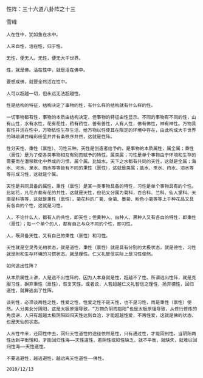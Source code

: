 性阵：三十六道八卦阵之十三

雪峰


    人在性中，犹如鱼在水中。

    人来自性，活在性，归于性。

    无性，便无人。无性，便无大千世界。

    性，就是佛。活在性中，就是活在佛中。

    要想成佛，就要全然活在性中。

    人可以超越一切，但永远无法超越性。

    性是结构的特征，结构决定了事物的性，有什么样的结构就有什么样的性。

    一切事物都有性，事物的本质由结构决定，但事物的特征由性显示。不同的事物有不同的性，山有山性，水有水性，花有花性，药有药性，兽有兽性，人有人性，佛有佛性，神有神性。万物具有性并活在性中，万物依性生存生活，给万物以性使其在限定的环境中存在，由此构成大千世界的琳琅满目精彩纷呈井井有条秩序井然，这就是性阵。

    性分天性、秉性（禀性）、习性三种。天性是创造者给予的，是事物的本质属性，属全属；秉性（禀性）是为了使各类事物相互有别而赋予的特性，属类属；习性是单个事物由于环境和生存的需要而在潜移默化中养成的习惯，属个属。比如水，天下之水都有共同的天性，这就是全属；海水、河水、泉水、雨水等等皆有不同的秉性（禀性），这就是类属；盐水、茶水、药水、泪水等等形成习性，这就是个属。

    天性是共同具备的属性，秉性（禀性）是某一类事物具备的特性，习性是单个事物具有的个性。比如花，凡花卉都有花的共性，这就是天性，但花又分属为菊科，百合科、兰科、仙人掌科、天南星科等等，这就是秉性（禀性），菊花科的广菊、金菊、墨菊、粉色小菊等等上千种花品又具有各自的个性，这就是习性。

    人，不论什么人，都有人的共性，即天性；但黄种人、白种人、黑种人又有各自的特性，即秉性（禀性）；每一个单个的人，都有自己与众不同的个性，即习性。

    人，既具备天性，又有自己的秉性（禀性）和习性。

    天性就是空灵秀无相状态，就是道性，秉性（禀性）就是具有分别的太极状态，就是德性，习性就是附和生存环境的习惯状态。就是理性。仁义礼智信实际上是习性使然。

    如何逃出性阵？

    从本质属性上讲，人是逃不出性阵的，因为人本身就是性，超越不了性。所谓逃出性阵，就是克服习性，摒弃秉性（禀性），恢复天性。或者说，人若超越仁义礼智信之理性，扬弃德性，回归道性，就算逃出了性阵。

    谈到性，必须谈两性之性，性爱之性，性爱之性不是天性，也不是习性，而是秉性（禀性）使然。人分男女分阴阳，这是太极原理导致，“万物负阴而抱阳”也是太极原理导致，从修行修炼的角度讲，人只有超越太极阴阳回归天性达到自洽，才能超越性爱，不再性爱，这就是佛的状态，也是天仙的状态。

    人从性中来，还回性中去，回归天性道性的途径依然是性，只有通过性，才能回到性。当阴阳两性达到平衡饱和，才能回归性海——天性道性，若阴性或阳性缺乏，就不平衡，就缺失，就难以回归性海——天性道性。

    不要逃避性，越逃避性，越远离天性道性——佛性。

    2010/12/13



